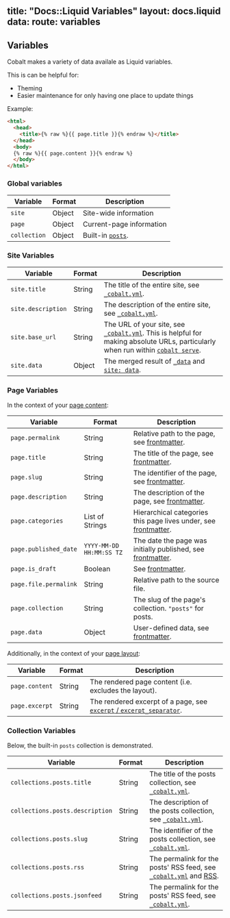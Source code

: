 title: "Docs::Liquid Variables"
layout: docs.liquid
data:
  route: variables
---
## Variables

Cobalt makes a variety of data availale as Liquid variables.

This is can be helpful for:
- Theming
- Easier maintenance for only having one place to update things

Example:
```html
<html>
  <head>
    <title>{% raw %}{{ page.title }}{% endraw %}</title>
  </head>
  <body>
  {% raw %}{{ page.content }}{% endraw %}
  </body>
</html>
```

### Global variables

Variable     | Format | Description
-------------|--------|-------------
`site`       | Object | Site-wide information
`page`       | Object | Current-page information
`collection` | Object | Built-in [`posts`](/docs/posts.html).

### Site Variables

Variable           | Format | Description
-------------------|--------|------------
`site.title`       | String | The title of the entire site, see [`_cobalt.yml`](/docs/config.html).
`site.description` | String | The description of the entire site, see [`_cobalt.yml`](/docs/config.html).
`site.base_url`    | String | The URL of your site, see [`_cobalt.yml`](/docs/config.html).  This is helpful for making absolute URLs, particularly when run within [`cobalt serve`](/docs/usage.html).
`site.data`        | Object | The merged result of [`_data`](/docs/directory.html) and [`site: data`](/docs/config.html).

### Page Variables

In the context of your [page content](/docs/pages.html):

Variable              | Format          | Description
----------------------|-----------------|------------
`page.permalink`      | String          | Relative path to the page, see [frontmatter](/docs/front.html).
`page.title`          | String          | The title of the page, see [frontmatter](/docs/front.html).
`page.slug`           | String          | The identifier of the page, see [frontmatter](/docs/front.html).
`page.description`    | String          | The description of the page, see [frontmatter](/docs/front.html).
`page.categories`     | List of Strings | Hierarchical categories this page lives under, see [frontmatter](/docs/front.html).
`page.published_date` | `YYYY-MM-DD HH:MM:SS TZ` | The date the page was initially published, see [frontmatter](/docs/front.html).
`page.is_draft`       | Boolean         | See [frontmatter](/docs/front.html).
`page.file.permalink` | String          | Relative path to the source file.
`page.collection`     | String          | The slug of the page's collection.  `"posts"` for posts.
`page.data`           | Object          | User-defined data, see [frontmatter](/docs/front.html).

Additionally, in the context of your [page layout](/docs/layouts.html):

Variable       | Format | Description
---------------|--------|------------
`page.content` | String | The rendered page content (i.e. excludes the layout).
`page.excerpt` | String | The rendered excerpt of a page, see [`excerpt` / `excerpt_separator`](/docs/front.html).

### Collection Variables

Below, the built-in `posts` collection is demonstrated.

Variable                        | Format | Description
--------------------------------|--------|------------
`collections.posts.title`       | String | The title of the posts collection, see [`_cobalt.yml`](/docs/config.html).
`collections.posts.description` | String | The description of the posts collection, see [`_cobalt.yml`](/docs/config.html).
`collections.posts.slug`        | String | The identifier of the posts collection, see [`_cobalt.yml`](/docs/config.html).
`collections.posts.rss`         | String | The permalink for the posts' RSS feed, see [`_cobalt.yml`](/docs/config.html) and [RSS](/docs/rss.html).
`collections.posts.jsonfeed`    | String | The permalink for the posts' RSS feed, see [`_cobalt.yml`](/docs/config.html).
